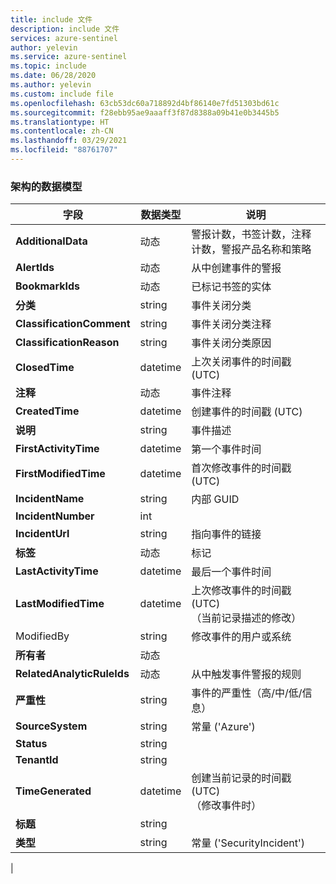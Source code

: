 ```yaml
---
title: include 文件
description: include 文件
services: azure-sentinel
author: yelevin
ms.service: azure-sentinel
ms.topic: include
ms.date: 06/28/2020
ms.author: yelevin
ms.custom: include file
ms.openlocfilehash: 63cb53dc60a718892d4bf86140e7fd51303bd61c
ms.sourcegitcommit: f28ebb95ae9aaaff3f87d8388a09b41e0b3445b5
ms.translationtype: HT
ms.contentlocale: zh-CN
ms.lasthandoff: 03/29/2021
ms.locfileid: "88761707"
---
```

### <a name="the-data-model-of-the-schema"></a>架构的数据模型

| 字段 | 数据类型 | 说明 |
| ---- | ---- | ---- |
| **AdditionalData** | 动态 | 警报计数，书签计数，注释计数，警报产品名称和策略 |
| **AlertIds** | 动态 | 从中创建事件的警报 |
| **BookmarkIds** | 动态 | 已标记书签的实体 |
| **分类** | string | 事件关闭分类 |
| **ClassificationComment** | string | 事件关闭分类注释 |
| **ClassificationReason** | string | 事件关闭分类原因 |
| **ClosedTime** | datetime | 上次关闭事件的时间戳 (UTC) |
| **注释** | 动态 | 事件注释 |
| **CreatedTime** | datetime | 创建事件的时间戳 (UTC) |
| **说明** | string | 事件描述 |
| **FirstActivityTime** | datetime | 第一个事件时间 |
| **FirstModifiedTime** | datetime | 首次修改事件的时间戳 (UTC) |
| **IncidentName** | string | 内部 GUID |
| **IncidentNumber** | int |  |
| **IncidentUrl** | string | 指向事件的链接 |
| **标签** | 动态 | 标记 |
| **LastActivityTime** | datetime | 最后一个事件时间 |
| **LastModifiedTime** | datetime | 上次修改事件的时间戳 (UTC) <br>（当前记录描述的修改） |
| ModifiedBy  | string | 修改事件的用户或系统 |
| **所有者** | 动态 |  |
| **RelatedAnalyticRuleIds** | 动态 | 从中触发事件警报的规则 |
| **严重性** | string | 事件的严重性（高/中/低/信息） |
| **SourceSystem** | string | 常量 ('Azure') |
| **Status** | string |  |
| **TenantId** | string |  |
| **TimeGenerated** | datetime | 创建当前记录的时间戳 (UTC) <br>（修改事件时） |
| **标题** | string | 
| **类型** | string | 常量 ('SecurityIncident') |
|
